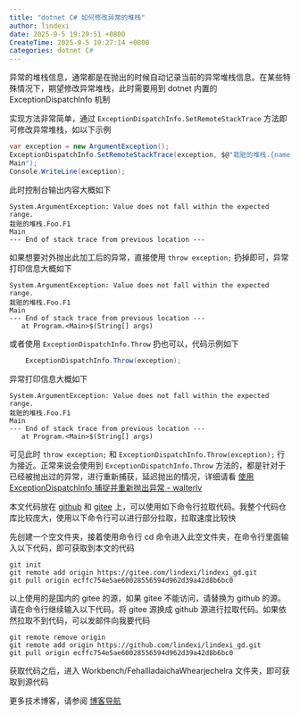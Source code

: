 ```yaml
---
title: "dotnet C# 如何修改异常的堆栈"
author: lindexi
date: 2025-9-5 19:29:51 +0800
CreateTime: 2025-9-5 19:27:14 +0800
categories: dotnet C#
---
```


异常的堆栈信息，通常都是在抛出的时候自动记录当前的异常堆栈信息。在某些特殊情况下，期望修改异常堆栈，此时需要用到 dotnet 内置的 ExceptionDispatchInfo 机制

<!--more-->


<!-- 发布 -->
<!-- 博客 -->

实现方法非常简单，通过 `ExceptionDispatchInfo.SetRemoteStackTrace` 方法即可修改异常堆栈，如以下示例

```csharp
var exception = new ArgumentException();
ExceptionDispatchInfo.SetRemoteStackTrace(exception, $@"栽赃的堆栈.{nameof(Foo)}.{nameof(Foo.F1)}
Main");
Console.WriteLine(exception);
```

此时控制台输出内容大概如下

```
System.ArgumentException: Value does not fall within the expected range.
栽赃的堆栈.Foo.F1
Main
--- End of stack trace from previous location ---
```

如果想要对外抛出此加工后的异常，直接使用 `throw exception;` 扔掉即可，异常打印信息大概如下

```
System.ArgumentException: Value does not fall within the expected range.
栽赃的堆栈.Foo.F1
Main
--- End of stack trace from previous location ---
   at Program.<Main>$(String[] args)
```

或者使用 `ExceptionDispatchInfo.Throw` 扔也可以，代码示例如下

```csharp
    ExceptionDispatchInfo.Throw(exception);
```

异常打印信息大概如下

```
System.ArgumentException: Value does not fall within the expected range.
栽赃的堆栈.Foo.F1
Main
--- End of stack trace from previous location ---
   at Program.<Main>$(String[] args)
```

可见此时 `throw exception;` 和 `ExceptionDispatchInfo.Throw(exception);` 行为接近。正常来说会使用到 `ExceptionDispatchInfo.Throw` 方法的，都是针对于已经被抛出过的异常，进行重新捕获，延迟抛出的情况，详细请看 [使用 ExceptionDispatchInfo 捕捉并重新抛出异常 - walterlv](https://blog.walterlv.com/post/exceptiondispatchinfo-capture-throw.html )

本文代码放在 [github](https://github.com/lindexi/lindexi_gd/tree/ecffc754e5ae60028556594d962d39a42d8b6bc0/Workbench/FehallladaichaWhearjechelra) 和 [gitee](https://gitee.com/lindexi/lindexi_gd/tree/ecffc754e5ae60028556594d962d39a42d8b6bc0/Workbench/FehallladaichaWhearjechelra) 上，可以使用如下命令行拉取代码。我整个代码仓库比较庞大，使用以下命令行可以进行部分拉取，拉取速度比较快

先创建一个空文件夹，接着使用命令行 cd 命令进入此空文件夹，在命令行里面输入以下代码，即可获取到本文的代码

```
git init
git remote add origin https://gitee.com/lindexi/lindexi_gd.git
git pull origin ecffc754e5ae60028556594d962d39a42d8b6bc0
```

以上使用的是国内的 gitee 的源，如果 gitee 不能访问，请替换为 github 的源。请在命令行继续输入以下代码，将 gitee 源换成 github 源进行拉取代码。如果依然拉取不到代码，可以发邮件向我要代码

```
git remote remove origin
git remote add origin https://github.com/lindexi/lindexi_gd.git
git pull origin ecffc754e5ae60028556594d962d39a42d8b6bc0
```

获取代码之后，进入 Workbench/FehallladaichaWhearjechelra 文件夹，即可获取到源代码

更多技术博客，请参阅 [博客导航](https://blog.lindexi.com/post/%E5%8D%9A%E5%AE%A2%E5%AF%BC%E8%88%AA.html )
